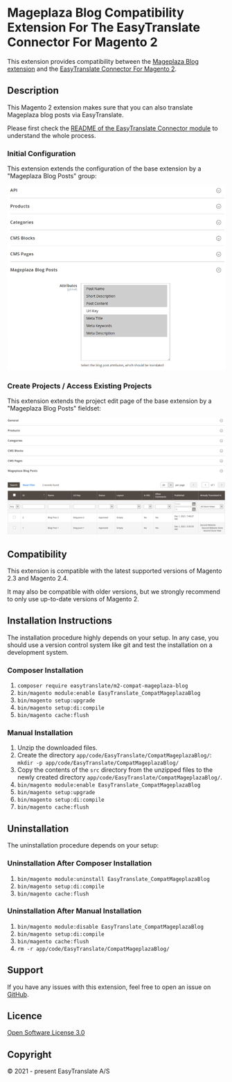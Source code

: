 # Mageplaza Blog Compatibility Extension For The EasyTranslate Connector For Magento 2

This extension provides compatibility between
the [Mageplaza Blog extension](https://www.mageplaza.com/magento-2-better-blog/) and
the [EasyTranslate Connector For Magento 2](https://github.com/easytranslate-com/laas-api-magento-2-plugin).

## Description

This Magento 2 extension makes sure that you can also translate Mageplaza blog posts via EasyTranslate.

Please first check
the [README of the EasyTranslate Connector module](https://github.com/easytranslate-com/laas-api-magento-2-plugin/blob/main/docs/README.md)
to understand the whole process.

### Initial Configuration

This extension extends the configuration of the base extension by a "Mageplaza Blog Posts" group:

![EasyTranslate Mageplaza Blog Compatibility Configuration](images/easytranslate-compat-mageplaza-blog-configuration.png "EasyTranslate Mageplaza Blog Compatibility Configuration")

### Create Projects / Access Existing Projects

This extension extends the project edit page of the base extension by a "Mageplaza Blog Posts" fieldset:

![EasyTranslate Mageplaza Blog Compatibility Create Project](images/easytranslate-compat-mageplaza-blog-create-project.png "EasyTranslate Mageplaza Blog Compatibility Create Project")

## Compatibility

This extension is compatible with the latest supported versions of Magento 2.3 and Magento 2.4.

It may also be compatible with older versions, but we strongly recommend to only use up-to-date versions of Magento 2.

## Installation Instructions

The installation procedure highly depends on your setup. In any case, you should use a version control system like git
and test the installation on a development system.

### Composer Installation

1. `composer require easytranslate/m2-compat-mageplaza-blog`
2. `bin/magento module:enable EasyTranslate_CompatMageplazaBlog`
3. `bin/magento setup:upgrade`
4. `bin/magento setup:di:compile`
5. `bin/magento cache:flush`

### Manual Installation

1. Unzip the downloaded files.
2. Create the directory `app/code/EasyTranslate/CompatMageplazaBlog/`: `mkdir -p app/code/EasyTranslate/CompatMageplazaBlog/`
3. Copy the contents of the `src` directory from the unzipped files to the newly created directory `app/code/EasyTranslate/CompatMageplazaBlog/`.
4. `bin/magento module:enable EasyTranslate_CompatMageplazaBlog`
5. `bin/magento setup:upgrade`
6. `bin/magento setup:di:compile`
7. `bin/magento cache:flush`

## Uninstallation

The uninstallation procedure depends on your setup:

### Uninstallation After Composer Installation

1. `bin/magento module:uninstall EasyTranslate_CompatMageplazaBlog`
2. `bin/magento setup:di:compile`
3. `bin/magento cache:flush`

### Uninstallation After Manual Installation

1. `bin/magento module:disable EasyTranslate_CompatMageplazaBlog`
2. `bin/magento setup:di:compile`
3. `bin/magento cache:flush`
4. `rm -r app/code/EasyTranslate/CompatMageplazaBlog/`

## Support

If you have any issues with this extension, feel free to open an issue
on [GitHub](https://github.com/easytranslate-com/laas-api-magento-2-compat-mageplaza-blog/issues).

## Licence

[Open Software License 3.0](https://opensource.org/licenses/OSL-3.0)

## Copyright

&copy; 2021 - present EasyTranslate A/S
